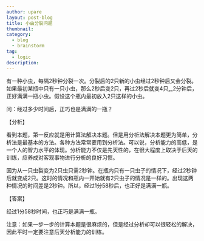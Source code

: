 ```yaml
---
author: upare
layout: post-blog
title: 小虫分裂问题
thumbnail:
category:
  - blog
  - brainstorm
tag:
  - logic
description: 
---
```

有一种小虫，每隔2秒钟分裂一次。分裂后的2只新的小虫经过2秒钟后又会分裂。如果最初某瓶中只有一只小虫，那么2秒后变2只，再过2秒后就变4只„„2分钟后，正好满满一瓶小虫。假设这个瓶内最初放入2只这样的小虫。

问：经过多少时间后，正巧也是满满的一瓶？

【分析】

看到本题，第一反应就是用计算法解决本题。但是用分析法解决本题更为简单，分析法是最基本的方法。各种方法常常要用到分析法。可以说，分析能力的高低，是一个人的智力水平的体现。分析能力不仅是先天性的，在很大程度上取决于后天的训练，应养成对客观事物进行分析的良好习惯。

因为从一只虫裂变为2只虫只需2秒钟。在瓶内只有一只虫子的情况下，经过2秒钟后就变成2只。这时的情况和瓶内一开始就有2只虫子的情况是一样的。出现这两种情况的时间差是2秒钟。所以，经过1分58秒后，也正好是满满一瓶。

【答案】

经过1分58秒时间，也正巧是满满一瓶。

注意：如果一步一步的计算本题是很麻烦的，但是经过分析却可以很轻松的解决，因此平时一定要注意后天分析能力的训练。